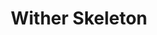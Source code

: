 ---
title: "Wither Skeleton"
draft: false
category: "High Performance"
weight: 5

product:
  id: "wither-skeleton"
  name: "Wither Skeleton"
  price: "42.00"

  customFields:
    - name: "RAM"
      type: "readonly"
      value: "10 GiB"

    - name: "Storage"
      type: "readonly"
      value: "100 GiB"

    - name: "nodemodel"
      type: "readonly"
      value: "m1"

    - name: "database"
      type: "readonly"
      value: 1

    - name: "snapshots"
      type: "readonly"
      value: 10
      
    - name: "allocations"
      type: "readonly"
      value: 10
      
    - name: "servertype"
      options: "vanilla|paper|fabric|spongevanilla|forge"


  selectedPlan: "monthly-plan"

  availablePlans:
    - id: "monthly-plan"
      name: "Monthly Subscription"
      frequency: "monthly"
      interval: 1
      itemPrice: 42.00
---
